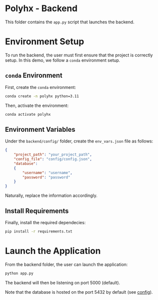 # Polyhx - Backend

This folder contains the `app.py` script that launches the backend.

# Environment Setup

To run the backend, the user must first ensure that the project is correctly setup. In this demo, we follow a `conda` environment setup.

## `conda` Environment
First, create the `conda` environment:
```bash
conda create -n polyhx python=3.11
```

Then, activate the environment:
```bash
conda activate polyhx
```

## Environment Variables
Under the `backend/config/` folder, create the `env_vars.json` file as follows:
```json
{
    "project_path": "your_project_path",
    "config_file": "config/config.json",
    "database":
    {
        "username": "username",
        "password": "password"
    }
}
```

Naturally, replace the information accordingly.

## Install Requirements
Finally, install the required dependecies:
```bash
pip install -r requirements.txt
```

# Launch the Application
From the backend folder, the user can launch the application:
```bash
python app.py
```

The backend will then be listening on port 5000 (default).

Note that the database is hosted on the port 5432 by default (see [config](/backend/config/config.json#L8)).